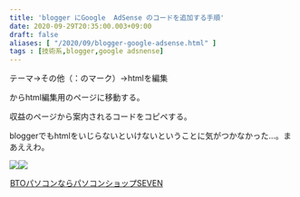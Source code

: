 ```yaml
---
title: 'blogger にGoogle  AdSense のコードを追加する手順'
date: 2020-09-29T20:35:00.003+09:00
draft: false
aliases: [ "/2020/09/blogger-google-adsense.html" ]
tags : [技術系,blogger,google adsnense]
---
```


テーマ→その他（：のマーク）→htmlを編集

からhtml編集用のページに移動する。

収益のページから案内されるコードをコピペする。

bloggerでもhtmlをいじらないといけないということに気がつかなかった…。まあええわ。

[![](//image.moshimo.com/af-img/0288/000000022849.png)](//af.moshimo.com/af/c/click?a_id=2258347&p_id=936&pc_id=1196&pl_id=22849&guid=ON)![](//i.moshimo.com/af/i/impression?a_id=2258347&p_id=936&pc_id=1196&pl_id=22849)

<a href="//ck.jp.ap.valuecommerce.com/servlet/referral?sid=3563352&pid=887689136" rel="nofollow"><img src="//ad.jp.ap.valuecommerce.com/servlet/gifbanner?sid=3563352&pid=887689136" height="1" width="1" border="0">BTOパソコンならパソコンショップSEVEN</a>